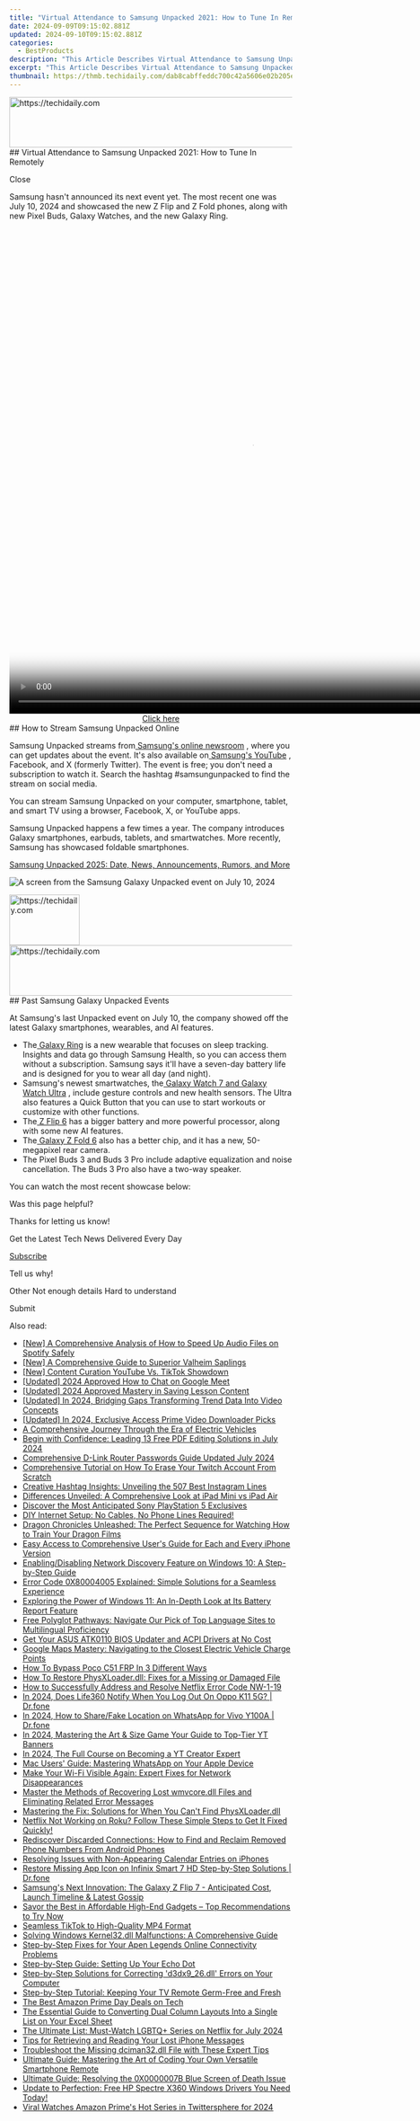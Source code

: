 ```yaml
---
title: "Virtual Attendance to Samsung Unpacked 2021: How to Tune In Remotely"
date: 2024-09-09T09:15:02.881Z
updated: 2024-09-10T09:15:02.881Z
categories:
  - BestProducts
description: "This Article Describes Virtual Attendance to Samsung Unpacked 2021: How to Tune In Remotely"
excerpt: "This Article Describes Virtual Attendance to Samsung Unpacked 2021: How to Tune In Remotely"
thumbnail: https://thmb.techidaily.com/dab8cabffeddc700c42a5606e02b205ea6f1fa907c56db6f2e6e81070455269a.jpg
---
```


<!-- affiliate ads begin -->
<a href="https://ephamedtechinc.pxf.io/c/5597632/2120866/26400?prodsku=mars" target="_top" id="2120866">
  <img src="//a.impactradius-go.com/display-ad/26400-2120866" border="0" alt="https://techidaily.com" width="728" height="90"/>
</a>
<img height="0" width="0" src="https://ephamedtechinc.pxf.io/i/5597632/2120866/26400?prodsku=mars" style="position:absolute;visibility:hidden;" border="0" />
<!-- affiliate ads end -->
## Virtual Attendance to Samsung Unpacked 2021: How to Tune In Remotely

Close 

 Samsung hasn't announced its next event yet. The most recent one was July 10, 2024 and showcased the new Z Flip and Z Fold phones, along with new Pixel Buds, Galaxy Watches, and the new Galaxy Ring.

<!-- affiliate ads begin -->
<span id="1484963">
					<video width="864" height="864" style="cursor:pointer"
           poster="//a.impactradius-go.com/display-clicktoplayimage/1484963.png"
           onclick="if(!this.playClicked){this.play();this.setAttribute('controls',true);this.playClicked=true;}">
	   <source src="//a.impactradius-go.com/display-ad/16446-1484963">
	   <img src="//a.impactradius-go.com/display-clicktoplayimage/1484963.png" style="border: none; height: 100%; width: 100%; object-fit: contain">
	</video>
	<div style="width:540px;text-align:center"><a href="javascript:window.open(decodeURIComponent('https%3A%2F%2Flaganoo.pxf.io%2Fc%2F5597632%2F1484963%2F16446'), '_blank');void(0);">Click here</a></div>
</span>
<img height="0" width="0" src="https://imp.pxf.io/i/5597632/1484963/16446" style="position:absolute;visibility:hidden;" border="0" />
<!-- affiliate ads end -->
##  How to Stream Samsung Unpacked Online 

 Samsung Unpacked streams from[ Samsung's online newsroom](https://shop-links.co/link/?exclusive=1&publisher_slug=itechdaily19598&url=https%3A%2F%2Fnews.samsung.com%2Fglobal%2F) , where you can get updates about the event. It's also available on[ Samsung's YouTube](https://www.youtube.com/channel/UCWwgaK7x0%5FFR1goeSRazfsQ) , Facebook, and X (formerly Twitter). The event is free; you don't need a subscription to watch it. Search the hashtag #samsungunpacked to find the stream on social media.

 You can stream Samsung Unpacked on your computer, smartphone, tablet, and smart TV using a browser, Facebook, X, or YouTube apps.

 Samsung Unpacked happens a few times a year. The company introduces Galaxy smartphones, earbuds, tablets, and smartwatches. More recently, Samsung has showcased foldable smartphones.

[  Samsung Unpacked 2025: Date, News, Announcements, Rumors, and More ](https://www.lifewire.com/samsung-unpacked-news-and-rumors-5093153) 

![A screen from the Samsung Galaxy Unpacked event on July 10, 2024](https://www.lifewire.com/thmb/XYuYRmmyBuh7JBBQCzeX4n4R-ew=/1500x0/filters:no_upscale():max_bytes(150000):strip_icc():format(webp)/GalaxyEvent-90cdbed028e341bc84547ebe4591d18a.jpg) 

<!-- affiliate ads begin -->
<a href="https://aligracehair.sjv.io/c/5597632/2115927/19272" target="_top" id="2115927">
  <img src="//a.impactradius-go.com/display-ad/19272-2115927" border="0" alt="https://techidaily.com" width="125" height="90"/>
</a>
<img height="0" width="0" src="https://aligracehair.sjv.io/i/5597632/2115927/19272" style="position:absolute;visibility:hidden;" border="0" />
<!-- affiliate ads end -->
<!-- affiliate ads begin -->
<a href="https://appsumo.8odi.net/c/5597632/2118325/7443" target="_top" id="2118325">
  <img src="//a.impactradius-go.com/display-ad/7443-2118325" border="0" alt="https://techidaily.com" width="728" height="90"/>
</a>
<img height="0" width="0" src="https://appsumo.8odi.net/i/5597632/2118325/7443" style="position:absolute;visibility:hidden;" border="0" />
<!-- affiliate ads end -->
##  Past Samsung Galaxy Unpacked Events 

 At Samsung's last Unpacked event on July 10, the company showed off the latest Galaxy smartphones, wearables, and AI features.

* The[ Galaxy Ring](https://www.lifewire.com/samsung-galaxy-ring-8431146) is a new wearable that focuses on sleep tracking. Insights and data go through Samsung Health, so you can access them without a subscription. Samsung says it'll have a seven-day battery life and is designed for you to wear all day (and night).
* Samsung's newest smartwatches, the[ Galaxy Watch 7 and Galaxy Watch Ultra](https://www.lifewire.com/samsung-galaxy-watch-7-8607182) , include gesture controls and new health sensors. The Ultra also features a Quick Button that you can use to start workouts or customize with other functions.
* The[ Z Flip 6](https://www.lifewire.com/samsung-galaxy-z-flip-6-8621840) has a bigger battery and more powerful processor, along with some new AI features.
* The[ Galaxy Z Fold 6](https://www.lifewire.com/galaxy-z-fold-6-8418354) also has a better chip, and it has a new, 50-megapixel rear camera.
* The Pixel Buds 3 and Buds 3 Pro include adaptive equalization and noise cancellation. The Buds 3 Pro also have a two-way speaker.

 You can watch the most recent showcase below:

Was this page helpful?

Thanks for letting us know!

 Get the Latest Tech News Delivered Every Day

[ Subscribe ](https://www.lifewire.com/#) 

Tell us why!

 Other  Not enough details  Hard to understand 

 Submit

<ins class="adsbygoogle"
     style="display:block"
     data-ad-format="autorelaxed"
     data-ad-client="ca-pub-7571918770474297"
     data-ad-slot="1223367746"></ins>



<ins class="adsbygoogle"
     style="display:block"
     data-ad-client="ca-pub-7571918770474297"
     data-ad-slot="8358498916"
     data-ad-format="auto"
     data-full-width-responsive="true"></ins>

<span class="atpl-alsoreadstyle">Also read:</span>
<div><ul>
<li><a href="https://extra-hints.techidaily.com/new-a-comprehensive-analysis-of-how-to-speed-up-audio-files-on-spotify-safely/"><u>[New] A Comprehensive Analysis of How to Speed Up Audio Files on Spotify Safely</u></a></li>
<li><a href="https://digital-screen-recording.techidaily.com/new-a-comprehensive-guide-to-superior-valheim-saplings/"><u>[New] A Comprehensive Guide to Superior Valheim Saplings</u></a></li>
<li><a href="https://youtube-web.techidaily.com/ontent-curation-youtube-vs-tiktok-showdown/"><u>[New] Content Curation YouTube Vs. TikTok Showdown</u></a></li>
<li><a href="https://screen-mirroring-recording.techidaily.com/updated-2024-approved-how-to-chat-on-google-meet/"><u>[Updated] 2024 Approved How to Chat on Google Meet</u></a></li>
<li><a href="https://video-capture.techidaily.com/updated-2024-approved-mastery-in-saving-lesson-content/"><u>[Updated] 2024 Approved Mastery in Saving Lesson Content</u></a></li>
<li><a href="https://facebook-record-videos.techidaily.com/updated-in-2024-bridging-gaps-transforming-trend-data-into-video-concepts/"><u>[Updated] In 2024, Bridging Gaps Transforming Trend Data Into Video Concepts</u></a></li>
<li><a href="https://eaxpv-info.techidaily.com/updated-in-2024-exclusive-access-prime-video-downloader-picks/"><u>[Updated] In 2024, Exclusive Access Prime Video Downloader Picks</u></a></li>
<li><a href="https://techno-recovery.techidaily.com/a-comprehensive-journey-through-the-era-of-electric-vehicles/"><u>A Comprehensive Journey Through the Era of Electric Vehicles</u></a></li>
<li><a href="https://techno-recovery.techidaily.com/begin-with-confidence-leading-13-free-pdf-editing-solutions-in-july-2024/"><u>Begin with Confidence: Leading 13 Free PDF Editing Solutions in July 2024</u></a></li>
<li><a href="https://techno-recovery.techidaily.com/comprehensive-d-link-router-passwords-guide-updated-july-2024/"><u>Comprehensive D-Link Router Passwords Guide Updated July 2024</u></a></li>
<li><a href="https://techno-recovery.techidaily.com/comprehensive-tutorial-on-how-to-erase-your-twitch-account-from-scratch/"><u>Comprehensive Tutorial on How To Erase Your Twitch Account From Scratch</u></a></li>
<li><a href="https://techno-recovery.techidaily.com/creative-hashtag-insights-unveiling-the-507-best-instagram-lines/"><u>Creative Hashtag Insights: Unveiling the 507 Best Instagram Lines</u></a></li>
<li><a href="https://techno-recovery.techidaily.com/differences-unveiled-a-comprehensive-look-at-ipad-mini-vs-ipad-air/"><u>Differences Unveiled: A Comprehensive Look at iPad Mini vs iPad Air</u></a></li>
<li><a href="https://techno-recovery.techidaily.com/discover-the-most-anticipated-sony-playstation-5-exclusives/"><u>Discover the Most Anticipated Sony PlayStation 5 Exclusives</u></a></li>
<li><a href="https://techno-recovery.techidaily.com/diy-internet-setup-no-cables-no-phone-lines-required/"><u>DIY Internet Setup: No Cables, No Phone Lines Required!</u></a></li>
<li><a href="https://techno-recovery.techidaily.com/dragon-chronicles-unleashed-the-perfect-sequence-for-watching-how-to-train-your-dragon-films/"><u>Dragon Chronicles Unleashed: The Perfect Sequence for Watching How to Train Your Dragon Films</u></a></li>
<li><a href="https://techno-recovery.techidaily.com/easy-access-to-comprehensive-users-guide-for-each-and-every-iphone-version/"><u>Easy Access to Comprehensive User's Guide for Each and Every iPhone Version</u></a></li>
<li><a href="https://techno-recovery.techidaily.com/enablingdisabling-network-discovery-feature-on-windows-10-a-step-by-step-guide/"><u>Enabling/Disabling Network Discovery Feature on Windows 10: A Step-by-Step Guide</u></a></li>
<li><a href="https://techno-recovery.techidaily.com/error-code-0x80004005-explained-simple-solutions-for-a-seamless-experience/"><u>Error Code 0X80004005 Explained: Simple Solutions for a Seamless Experience</u></a></li>
<li><a href="https://techno-recovery.techidaily.com/exploring-the-power-of-windows-11-an-in-depth-look-at-its-battery-report-feature/"><u>Exploring the Power of Windows 11: An In-Depth Look at Its Battery Report Feature</u></a></li>
<li><a href="https://techno-recovery.techidaily.com/free-polyglot-pathways-navigate-our-pick-of-top-language-sites-to-multilingual-proficiency/"><u>Free Polyglot Pathways: Navigate Our Pick of Top Language Sites to Multilingual Proficiency</u></a></li>
<li><a href="https://hardware-updates.techidaily.com/get-your-asus-atk0110-bios-updater-and-acpi-drivers-at-no-cost/"><u>Get Your ASUS ATK0110 BIOS Updater and ACPI Drivers at No Cost</u></a></li>
<li><a href="https://techno-recovery.techidaily.com/google-maps-mastery-navigating-to-the-closest-electric-vehicle-charge-points/"><u>Google Maps Mastery: Navigating to the Closest Electric Vehicle Charge Points</u></a></li>
<li><a href="https://android-frp.techidaily.com/how-to-bypass-poco-c51-frp-in-3-different-ways-by-drfone-android/"><u>How To Bypass Poco C51 FRP In 3 Different Ways</u></a></li>
<li><a href="https://techno-recovery.techidaily.com/how-to-restore-physxloaderdll-fixes-for-a-missing-or-damaged-file/"><u>How To Restore PhysXLoader.dll: Fixes for a Missing or Damaged File</u></a></li>
<li><a href="https://techno-recovery.techidaily.com/how-to-successfully-address-and-resolve-netflix-error-code-nw-1-19/"><u>How to Successfully Address and Resolve Netflix Error Code NW-1-19</u></a></li>
<li><a href="https://review-topics.techidaily.com/in-2024-does-life360-notify-when-you-log-out-on-oppo-k11-5g-drfone-by-drfone-virtual-android/"><u>In 2024, Does Life360 Notify When You Log Out On Oppo K11 5G? | Dr.fone</u></a></li>
<li><a href="https://location-social.techidaily.com/in-2024-how-to-sharefake-location-on-whatsapp-for-vivo-y100a-drfone-by-drfone-virtual-android/"><u>In 2024, How to Share/Fake Location on WhatsApp for Vivo Y100A | Dr.fone</u></a></li>
<li><a href="https://youtube-data.techidaily.com/24-mastering-the-art-and-size-game-your-guide-to-top-tier-yt-banners/"><u>In 2024, Mastering the Art & Size Game Your Guide to Top-Tier YT Banners</u></a></li>
<li><a href="https://youtube-lab.techidaily.com/24-the-full-course-on-becoming-a-yt-creator-expert/"><u>In 2024, The Full Course on Becoming a YT Creator Expert</u></a></li>
<li><a href="https://techno-recovery.techidaily.com/mac-users-guide-mastering-whatsapp-on-your-apple-device/"><u>Mac Users' Guide: Mastering WhatsApp on Your Apple Device</u></a></li>
<li><a href="https://techno-recovery.techidaily.com/make-your-wi-fi-visible-again-expert-fixes-for-network-disappearances/"><u>Make Your Wi-Fi Visible Again: Expert Fixes for Network Disappearances</u></a></li>
<li><a href="https://techno-recovery.techidaily.com/master-the-methods-of-recovering-lost-wmvcoredll-files-and-eliminating-related-error-messages/"><u>Master the Methods of Recovering Lost wmvcore.dll Files and Eliminating Related Error Messages</u></a></li>
<li><a href="https://techno-recovery.techidaily.com/mastering-the-fix-solutions-for-when-you-cant-find-physxloaderdll/"><u>Mastering the Fix: Solutions for When You Can't Find PhysXLoader.dll</u></a></li>
<li><a href="https://techno-recovery.techidaily.com/netflix-not-working-on-roku-follow-these-simple-steps-to-get-it-fixed-quickly/"><u>Netflix Not Working on Roku? Follow These Simple Steps to Get It Fixed Quickly!</u></a></li>
<li><a href="https://techno-recovery.techidaily.com/rediscover-discarded-connections-how-to-find-and-reclaim-removed-phone-numbers-from-android-phones/"><u>Rediscover Discarded Connections: How to Find and Reclaim Removed Phone Numbers From Android Phones</u></a></li>
<li><a href="https://fox-that.techidaily.com/resolving-issues-with-non-appearing-calendar-entries-on-iphones/"><u>Resolving Issues with Non-Appearing Calendar Entries on iPhones</u></a></li>
<li><a href="https://howto.techidaily.com/restore-missing-app-icon-on-infinix-smart-7-hd-step-by-step-solutions-drfone-by-drfone-fix-android-problems-fix-android-problems/"><u>Restore Missing App Icon on Infinix Smart 7 HD Step-by-Step Solutions | Dr.fone</u></a></li>
<li><a href="https://techno-recovery.techidaily.com/samsungs-next-innovation-the-galaxy-z-flip-7-anticipated-cost-launch-timeline-and-latest-gossip/"><u>Samsung's Next Innovation: The Galaxy Z Flip 7 - Anticipated Cost, Launch Timeline & Latest Gossip</u></a></li>
<li><a href="https://techno-recovery.techidaily.com/savor-the-best-in-affordable-high-end-gadgets-top-recommendations-to-try-now/"><u>Savor the Best in Affordable High-End Gadgets – Top Recommendations to Try Now</u></a></li>
<li><a href="https://tiktok-video-files.techidaily.com/seamless-tiktok-to-high-quality-mp4-format/"><u>Seamless TikTok to High-Quality MP4 Format</u></a></li>
<li><a href="https://techno-recovery.techidaily.com/solving-windows-kernel32dll-malfunctions-a-comprehensive-guide/"><u>Solving Windows Kernel32.dll Malfunctions: A Comprehensive Guide</u></a></li>
<li><a href="https://win-solutions.techidaily.com/step-by-step-fixes-for-your-apen-legends-online-connectivity-problems/"><u>Step-by-Step Fixes for Your Apen Legends Online Connectivity Problems</u></a></li>
<li><a href="https://techno-recovery.techidaily.com/step-by-step-guide-setting-up-your-echo-dot/"><u>Step-by-Step Guide: Setting Up Your Echo Dot</u></a></li>
<li><a href="https://techno-recovery.techidaily.com/step-by-step-solutions-for-correcting-d3dx926dll-errors-on-your-computer/"><u>Step-by-Step Solutions for Correcting 'd3dx9_26.dll' Errors on Your Computer</u></a></li>
<li><a href="https://techno-recovery.techidaily.com/step-by-step-tutorial-keeping-your-tv-remote-germ-free-and-fresh/"><u>Step-by-Step Tutorial: Keeping Your TV Remote Germ-Free and Fresh</u></a></li>
<li><a href="https://techno-recovery.techidaily.com/the-best-amazon-prime-day-deals-on-tech/"><u>The Best Amazon Prime Day Deals on Tech</u></a></li>
<li><a href="https://techno-recovery.techidaily.com/the-essential-guide-to-converting-dual-column-layouts-into-a-single-list-on-your-excel-sheet/"><u>The Essential Guide to Converting Dual Column Layouts Into a Single List on Your Excel Sheet</u></a></li>
<li><a href="https://techno-recovery.techidaily.com/the-ultimate-list-must-watch-lgbtqplus-series-on-netflix-for-july-2024/"><u>The Ultimate List: Must-Watch LGBTQ+ Series on Netflix for July 2024</u></a></li>
<li><a href="https://techno-recovery.techidaily.com/tips-for-retrieving-and-reading-your-lost-iphone-messages/"><u>Tips for Retrieving and Reading Your Lost iPhone Messages</u></a></li>
<li><a href="https://techno-recovery.techidaily.com/troubleshoot-the-missing-dciman32dll-file-with-these-expert-tips/"><u>Troubleshoot the Missing dciman32.dll File with These Expert Tips</u></a></li>
<li><a href="https://techno-recovery.techidaily.com/ultimate-guide-mastering-the-art-of-coding-your-own-versatile-smartphone-remote/"><u>Ultimate Guide: Mastering the Art of Coding Your Own Versatile Smartphone Remote</u></a></li>
<li><a href="https://techno-recovery.techidaily.com/ultimate-guide-resolving-the-0x0000007b-blue-screen-of-death-issue/"><u>Ultimate Guide: Resolving the 0X0000007B Blue Screen of Death Issue</u></a></li>
<li><a href="https://driver-download.techidaily.com/1722971604877-update-to-perfection-free-hp-spectre-x360-windows-drivers-you-need-today/"><u>Update to Perfection: Free HP Spectre X360 Windows Drivers You Need Today!</u></a></li>
<li><a href="https://twitter-videos.techidaily.com/viral-watches-amazon-primes-hot-series-in-twittersphere-for-2024/"><u>Viral Watches Amazon Prime's Hot Series in Twittersphere for 2024</u></a></li>
</ul></div>
